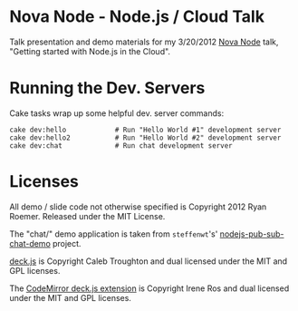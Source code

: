 Nova Node - Node.js / Cloud Talk
================================
Talk presentation and demo materials for my 3/20/2012 [Nova Node][nova_node]
talk, "Getting started with Node.js in the Cloud".

[nova_node]: http://www.meetup.com/Nova-Node/events/52749282/

Running the Dev. Servers
========================
Cake tasks wrap up some helpful dev. server commands:

    cake dev:hello            # Run "Hello World #1" development server
    cake dev:hello2           # Run "Hello World #2" development server
    cake dev:chat             # Run chat development server

Licenses
========
All demo / slide code not otherwise specified is Copyright 2012 Ryan Roemer.
Released under the MIT License.

The "chat/" demo application is taken from `steffenwt`'s'
[nodejs-pub-sub-chat-demo][redis_chat] project.

[deck.js][deckjs] is Copyright Caleb Troughton and dual licensed under the
MIT and GPL licenses.

The [CodeMirror deck.js extension][cd] is Copyright Irene Ros and dual licensed
under the MIT and GPL licenses.

[redis_chat]: https://github.com/steffenwt/nodejs-pub-sub-chat-demo
[deckjs]: https://github.com/imakewebthings/deck.js
[cd]: https://github.com/iros/deck.js-codemirror
